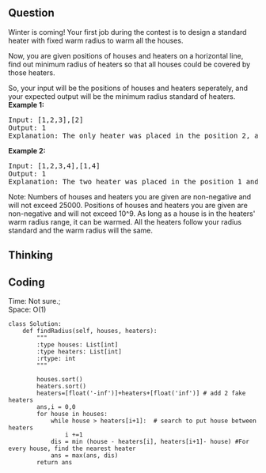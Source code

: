 ## Question
Winter is coming! Your first job during the contest is to design a standard heater with fixed warm radius to warm all the houses.</br>

Now, you are given positions of houses and heaters on a horizontal line, find out minimum radius of heaters so that all houses could be covered by those heaters.</br>

So, your input will be the positions of houses and heaters seperately, and your expected output will be the minimum radius standard of heaters.</br>
**Example 1:**
<pre>
Input: [1,2,3],[2]
Output: 1
Explanation: The only heater was placed in the position 2, and if we use the radius 1 standard, then all the houses can be warmed.
</pre>

**Example 2:**
<pre>
Input: [1,2,3,4],[1,4]
Output: 1
Explanation: The two heater was placed in the position 1 and 4. We need to use radius 1 standard, then all the houses can be warmed.
</pre>

Note:
Numbers of houses and heaters you are given are non-negative and will not exceed 25000.
Positions of houses and heaters you are given are non-negative and will not exceed 10^9.
As long as a house is in the heaters' warm radius range, it can be warmed.
All the heaters follow your radius standard and the warm radius will the same.

## Thinking


## Coding
Time: Not sure.;  </br>
Space: O(1) 
```python3
class Solution:
    def findRadius(self, houses, heaters):
        """
        :type houses: List[int]
        :type heaters: List[int]
        :rtype: int
        """
        
        houses.sort()
        heaters.sort()
        heaters=[float('-inf')]+heaters+[float('inf')] # add 2 fake heaters
        ans,i = 0,0
        for house in houses:
            while house > heaters[i+1]:  # search to put house between heaters
                i +=1
            dis = min (house - heaters[i], heaters[i+1]- house) #For every house, find the nearest heater
            ans = max(ans, dis)
        return ans
```

